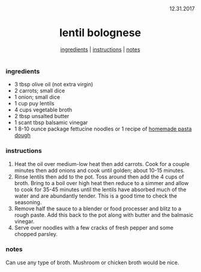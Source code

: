 
<p align="right">12.31.2017</p>

<h1 align="center">lentil bolognese</h1>

<div align="center">
  <a href="#ingredients">ingredients</a> | 
  <a href="#instructions">instructions</a> | 
  <a href="#notes">notes</a>
</div>
<br>

### ingredients
- 3 tbsp olive oil (not extra virgin)
- 2 carrots; small dice
- 1 onion; small dice
- 1 cup puy lentils
- 4 cups vegetable broth
- 2 tbsp unsalted butter
- 1 scant tbsp balsamic vinegar
- 1 8-10 ounce package fettucine noodles or 1 recipe of [homemade pasta dough]()

### instructions
1. Heat the oil over medium-low heat then add carrots.  Cook for a couple minutes then add onions and cook until golden; about 10-15 minutes.
2. Rinse lentils then add to the pot.  Toss around then add the 4 cups of broth.  Bring to a boil over high heat then reduce to a simmer and 
allow to cook for 35-45 minutes until the lentils have absorbed much of the water and are abundantly tender.  This is a good time to check the seasoning.
3. Remove half the sauce to a blender or food processer and blitz to a rough paste.  Add this back to the pot along with butter and the balmasic vinegar.
4. Serve over noodles with a few cracks of fresh pepper and some chopped parsley.

### notes
Can use any type of broth.  Mushroom or chicken broth would be nice.
